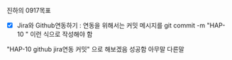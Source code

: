 진하의 0917목표
- [x] Jira와 Github연동하기
: 연동을 위해서는 커밋 메시지를
git commit -m "HAP-10 <message>" 이런 식으로 작성해야 함

"HAP-10 github jira연동 커밋" 으로 해보겠음
성공함
아무말 다른말
